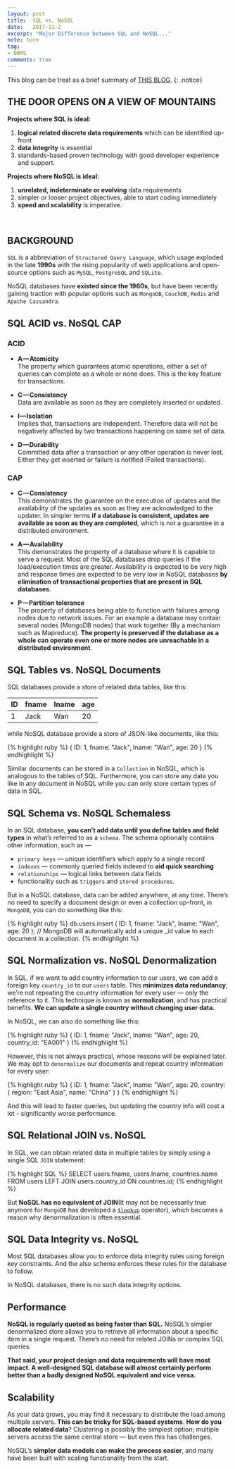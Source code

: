 ```yaml
---
layout: post
title:  SQL vs. NoSQL
date:   2017-11-2
excerpt: "Major Difference between SQL and NoSQL..."
note: ture
tag:
- DBMS
comments: true
---
```


This blog can be treat as a brief summary of [THIS BLOG](https://www.sitepoint.com/sql-vs-nosql-differences/).
{: .notice}

## THE DOOR OPENS ON A VIEW OF MOUNTAINS

**Projects where SQL is ideal:**

1. **logical related discrete data requirements** which can be identified up-front
2. **data integrity** is essential
3. standards-based proven technology with good developer experience and support.

**Projects where NoSQL is ideal:**

1. **unrelated, indeterminate or evolving** data requirements
2. simpler or looser project objectives, able to start coding immediately
3. **speed and scalability** is imperative.

   
## BACKGROUND

`SQL` is a abbreviation of `Structured Query Language`, which usage exploded in the late **1990s** with the rising popularity of web applications and open-source options such as `MySQL`, `PostgreSQL` and `SQLite`.

NoSQL databases have **existed since the 1960s**, but have been recently gaining traction with popular options such as `MongoDB`, `CouchDB`, `Redis` and `Apache Cassandra`.

## SQL ACID vs. NoSQL CAP
### ACID

* **A — Atomicity**<br>
The property which guarantees atomic operations, either a set of queries can complete as a whole or none does. This is the key feature for transactions.

* **C — Consistency**<br>
Data are available as soon as they are completely inserted or updated.

* **I — Isolation**<br>
Implies that, transactions are independent. Therefore data will not be negatively affected by two transactions happening on same set of data.

* **D — Durability**<br>
Committed data after a transaction or any other operation is never lost. Either they get inserted or failure is notified (Failed transactions).

### CAP
* **C — Consistency**<br>
This demonstrates the guarantee on the execution of updates and the availability of the updates as soon as they are acknowledged to the updater. In simpler terms **if a database is consistent, updates are available as soon as they are completed**, which is not a guarantee in a distributed environment.

 * **A — Availability**<br>
This demonstrates the property of a database where it is capable to serve a request. Most of the SQL databases drop queries if the load/execution times are greater. Availability is expected to be very high and response times are expected to be very low in NoSQL databases **by elimination of transactional properties that are present in SQL databases**.

* **P — Partition tolerance**<br>
The property of databases being able to function with failures among nodes due to network issues. For an example a database may contain several nodes (MongoDB nodes) that work together (By a mechanism such as Mapreduce). **The property is preserved if the database as a whole can operate even one or more nodes are unreachable in a distributed environment**.

## SQL Tables vs. NoSQL Documents

SQL databases provide a store of related data tables, like this:

| ID | fname | lname | age |
| --- | --- | --- | --- |
| 1 | Jack | Wan | 20 |

while NoSQL database provide a store of JSON-like documents, like this:

{% highlight ruby %}
{
  ID: 1,
  fname: "Jack",
  lname: "Wan",
  age: 20
}
{% endhighlight %}

Similar documents can be stored in a `Collection` in NoSQL, which is analogous to the tables of SQL. Furthermore, you can store any data you like in any document in NoSQL while you can only store certain types of data in SQL.

## SQL Schema vs. NoSQL Schemaless

In an SQL database, **you can't add data until you define tables and field types** in what’s referred to as a `schema`. The schema optionally contains other information, such as —

* `primary keys` — unique identifiers which apply to a single record
* `indexes` — commonly queried fields indexed to **aid quick searching**
* `relationships` — logical links between data fields
* functionality such as `triggers` and `stored procedures`.

But in a NoSQL database, data can be added anywhere, at any time. There’s no need to specify a document design or even a collection up-front, in `MongoDB`, you can do something like this:

{% highlight ruby %}
db.users.insert (
  ID: 1,
  fname: "Jack",
  lname: "Wan",
  age: 20
);
// MongoDB will automatically add a unique _id value to each document in a collection. 
{% endhighlight %}

## SQL Normalization vs. NoSQL Denormalization

In SQL, if we want to add country information to our users, we can add a foreign key `country_id` to our `users` table. This **minimizes data redundancy**; we’re not repeating the country information for every user — only the reference to it. This technique is known as **normalization**, and has practical benefits. **We can update a single country without changing user data.**

In NoSQL, we can also do something like this:

{% highlight ruby %}
{
  ID: 1,
  fname: "Jack",
  lname: "Wan",
  age: 20,
  country_id: "EA001"
}
{% endhighlight %}

However, this is not always practical, whose reasons will be explained later. We may opt to `denormalize` our documents and repeat country information for every user:

{% highlight ruby %}
{
  ID: 1,
  fname: "Jack",
  lname: "Wan",
  age: 20,
  country: {
    region: "East Asia",
    name: "China"
  }
}
{% endhighlight %}

And this will lead to faster queries, but updating the country info will cost a lot - significantly worse performance.

## SQL Relational JOIN vs. NoSQL

In SQL, we can obtain related data in multiple tables by simply using a single SQL `JOIN` statement:

{% highlight SQL %}
SELECT users.fname, users.lname, countries.name
FROM users
LEFT JOIN users.country_id ON countries.id;
{% endhighlight %}

But **NoSQL has no equivalent of JOIN**(It may not be necessarily true anymore for `MongoDB` has developed a [`$lookup`](https://docs.mongodb.com/manual/reference/operator/aggregation/lookup/) operator), which becomes a reason why denormalization is often essential.

## SQL Data Integrity vs. NoSQL

Most SQL databases allow you to enforce data integrity rules using foreign key constraints. And the also schema enforces these rules for the database to follow.

In NoSQL databases, there is no such data integrity options.

## Performance
**NoSQL is regularly quoted as being faster than SQL.** NoSQL’s simpler denormalized store allows you to retrieve all information about a specific item in a single request. There’s no need for related JOINs or complex SQL queries.

**That said, your project design and data requirements will have most impact. A well-designed SQL database will almost certainly perform better than a badly designed NoSQL equivalent and vice versa.**

## Scalability
As your data grows, you may find it necessary to distribute the load among multiple servers. **This can be tricky for SQL-based systems**. **How do you allocate related data**? Clustering is possibly the simplest option; multiple servers access the same central store — but even this has challenges.

NoSQL’s **simpler data models can make the process easier**, and many have been built with scaling functionality from the start.


